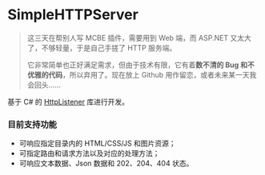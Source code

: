 # SimpleHTTPServer

> 这三天在帮别人写 MCBE 插件，需要用到 Web 端，而 ASP.NET 又太大了，不够轻量，于是自己手搓了 HTTP 服务端。
>
> 它非常简单也正好满足需求，但由于技术有限，它有着**数不清的 Bug 和不优雅的代码**，所以弃用了。现在放上 Github 用作留恋，或者未来某一天我会回头……

基于 C# 的 [HttpListener](https://learn.microsoft.com/zh-cn/dotnet/api/system.net.httplistener?view=net-7.0) 库进行开发。

### 目前支持功能

- 可响应指定目录内的 HTML/CSS/JS 和图片资源；
- 可指定路由和请求方法以及对应的处理方法；
- 可响应文本数据、Json 数据和 202、204、404 状态。